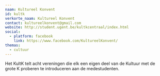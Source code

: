 ```yaml
---
naam: Kultureel Konvent
id: kultk
verkorte_naam: Kultureel Konvent
contact: kultureelkonvent@gmail.com
website: http://student.ugent.be/kultkcentraal/index.html
social:
  - platform: facebook
    link: https://www.facebook.com/KultureelKonvent/
themas:
  - cultuur
---
```


Het KultK telt acht vereningen die elk een eigen deel van de Kultuur met de grote K proberen te introduceren aan de medestudenten.
